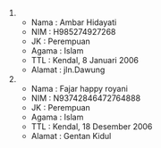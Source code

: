 1. - Nama   : Ambar Hidayati
   - NIM    : H985274927268
   - JK     : Perempuan
   - Agama  : Islam
   - TTL    : Kendal, 8 Januari 2006
   - Alamat : jln.Dawung

2. - Nama   : Fajar happy royani
   - NIM      : N93742846472764888
   - JK       : Perempuan
   - Agama    : Islam
   - TTL      : Kendal, 18 Desember 2006
   - Alamat   : Gentan Kidul
